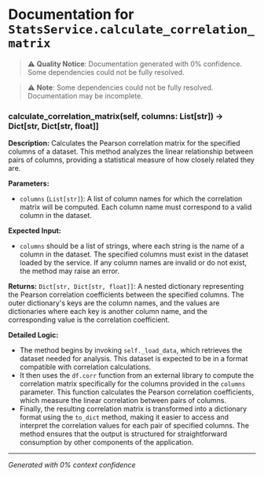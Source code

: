 # Documentation for `StatsService.calculate_correlation_matrix`

> ⚠️ **Quality Notice**: Documentation generated with 0% confidence. Some dependencies could not be fully resolved.


> ⚠️ **Note**: Some dependencies could not be fully resolved. Documentation may be incomplete.
### calculate_correlation_matrix(self, columns: List[str]) -> Dict[str, Dict[str, float]]

**Description:**
Calculates the Pearson correlation matrix for the specified columns of a dataset. This method analyzes the linear relationship between pairs of columns, providing a statistical measure of how closely related they are.

**Parameters:**
- `columns` (`List[str]`): A list of column names for which the correlation matrix will be computed. Each column name must correspond to a valid column in the dataset.

**Expected Input:**
- `columns` should be a list of strings, where each string is the name of a column in the dataset. The specified columns must exist in the dataset loaded by the service. If any column names are invalid or do not exist, the method may raise an error.

**Returns:**
`Dict[str, Dict[str, float]]`: A nested dictionary representing the Pearson correlation coefficients between the specified columns. The outer dictionary's keys are the column names, and the values are dictionaries where each key is another column name, and the corresponding value is the correlation coefficient.

**Detailed Logic:**
- The method begins by invoking `self._load_data`, which retrieves the dataset needed for analysis. This dataset is expected to be in a format compatible with correlation calculations.
- It then uses the `df.corr` function from an external library to compute the correlation matrix specifically for the columns provided in the `columns` parameter. This function calculates the Pearson correlation coefficients, which measure the linear correlation between pairs of columns.
- Finally, the resulting correlation matrix is transformed into a dictionary format using the `to_dict` method, making it easier to access and interpret the correlation values for each pair of specified columns. The method ensures that the output is structured for straightforward consumption by other components of the application.

---
*Generated with 0% context confidence*
